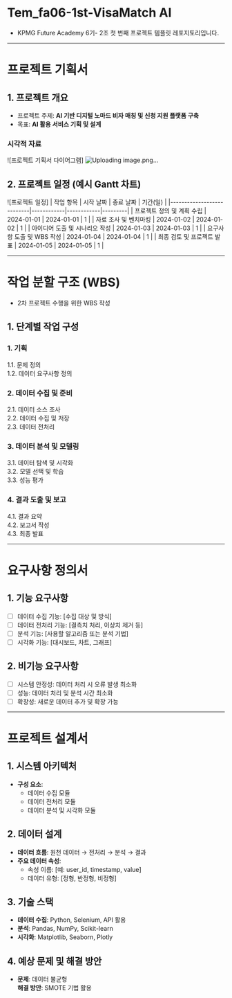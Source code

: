 # Tem_fa06-1st-VisaMatch AI
- KPMG Future Academy 6기- 2조 첫 번째 프로젝트 템플릿 레포지토리입니다.

-------------------
# 프로젝트 기획서

## 1. 프로젝트 개요
- 프로젝트 주제: **AI 기반 디지털 노마드 비자 매칭 및 신청 지원 플랫폼 구축**
- 목표: **AI 활용 서비스 기획 및 설계**
  
### 시각적 자료
![프로젝트 기획서 다이어그램] ![Uploading image.png…](https://github.com/user-attachments/assets/06d3c48f-e8ff-46b4-afd2-2206c57a7099)



## 2. 프로젝트 일정 (예시 Gantt 차트)
![프로젝트 일정]
| 작업 항목                  | 시작 날짜   | 종료 날짜   | 기간(일) |
|---------------------------|------------|------------|---------|
| 프로젝트 정의 및 계획 수립  | 2024-01-01 | 2024-01-01 | 1       |
| 자료 조사 및 벤치마킹       | 2024-01-02 | 2024-01-02 | 1       |
| 아이디어 도출 및 시나리오 작성 | 2024-01-03 | 2024-01-03 | 1       |
| 요구사항 도출 및 WBS 작성   | 2024-01-04 | 2024-01-04 | 1       |
| 최종 검토 및 프로젝트 발표   | 2024-01-05 | 2024-01-05 | 1       |
 
  --------------------------

# 작업 분할 구조 (WBS)
- 2차 프로젝트 수행을 위한 WBS 작성

## 1. 단계별 작업 구성
### 1. 기획
1.1. 문제 정의  
1.2. 데이터 요구사항 정의

### 2. 데이터 수집 및 준비
2.1. 데이터 소스 조사  
2.2. 데이터 수집 및 저장  
2.3. 데이터 전처리

### 3. 데이터 분석 및 모델링
3.1. 데이터 탐색 및 시각화  
3.2. 모델 선택 및 학습  
3.3. 성능 평가  

### 4. 결과 도출 및 보고
4.1. 결과 요약  
4.2. 보고서 작성  
4.3. 최종 발표

  ------------------------------

# 요구사항 정의서

## 1. 기능 요구사항
- [ ] 데이터 수집 기능: [수집 대상 및 방식]
- [ ] 데이터 전처리 기능: [결측치 처리, 이상치 제거 등]
- [ ] 분석 기능: [사용할 알고리즘 또는 분석 기법]
- [ ] 시각화 기능: [대시보드, 차트, 그래프]

## 2. 비기능 요구사항
- [ ] 시스템 안정성: 데이터 처리 시 오류 발생 최소화
- [ ] 성능: 데이터 처리 및 분석 시간 최소화
- [ ] 확장성: 새로운 데이터 추가 및 확장 가능

----------------------------

# 프로젝트 설계서

## 1. 시스템 아키텍처
- **구성 요소**:
  - 데이터 수집 모듈
  - 데이터 전처리 모듈
  - 데이터 분석 및 시각화 모듈

## 2. 데이터 설계
- **데이터 흐름**: 원천 데이터 → 전처리 → 분석 → 결과
- **주요 데이터 속성**:
  - 속성 이름: [예: user_id, timestamp, value]
  - 데이터 유형: [정형, 반정형, 비정형]

## 3. 기술 스택
- **데이터 수집**: Python, Selenium, API 활용
- **분석**: Pandas, NumPy, Scikit-learn
- **시각화**: Matplotlib, Seaborn, Plotly

## 4. 예상 문제 및 해결 방안
- **문제**: 데이터 불균형  
  **해결 방안**: SMOTE 기법 활용
